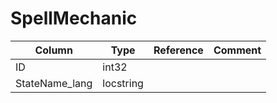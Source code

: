 # SpellMechanic

| Column | Type | Reference | Comment |
|--------|------|-----------|---------|
|ID|int32|||
|StateName_lang|locstring|||
